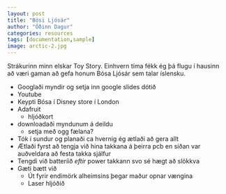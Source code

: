 ```yaml
---
layout: post
title: "Bósi Ljósár"
author: "Óðinn Dagur"
categories: resources
tags: [documentation,sample]
image: arctic-2.jpg
---
```


Strákurinn minn elskar Toy Story. Einhvern tíma fékk ég þá flugu í hausinn að væri gaman að gefa honum Bósa Ljósár sem talar íslensku.

- Googlaði myndir og setja inn google slides dótið
- Youtube
- Keypti Bósa í Disney store í London
- Adafruit
    - hljóðkort
- downloadaði myndunum á deildu
    - setja með ogg fælana?
- Tók í sundur og planaði ca hvernig ég ætlaði að gera allt
- Ætlaði fyrst að tengja við hina takkana á þeirra pcb en síðan var auðveldara að festa takka sjálfur
- Tengdi við batteríið _eftir_ power takkann svo sé hægt að slökkva
- Gæti bætt við
    - Út fyrir endimörk alheimsins þegar maður opnar vængina
    - Laser hljóðið

